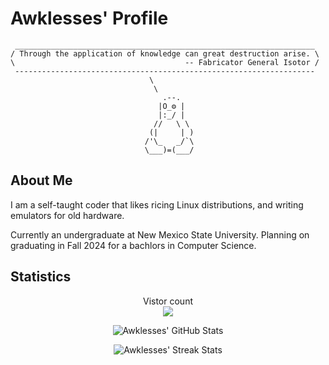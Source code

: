 <!--
SPDX-FileCopyrightText: 2023 Jason Pena <jasonpena@awkless.com>
SPDX-License-Identifier: MIT
-->

# Awklesses' Profile

```
 ___________________________________________________________________
/ Through the application of knowledge can great destruction arise. \
\                                      -- Fabricator General Isotor /
 -------------------------------------------------------------------
                               \
                                \
                                  .--.
                                 |O_⚙ |
                                 |:_/ |
                                //   \ \
                               (|     | )
                              /'\_   _/`\
                              \___)=(___/
```

## About Me

I am a self-taught coder that likes ricing Linux distributions, and writing
emulators for old hardware.

Currently an undergraduate at New Mexico State University. Planning on
graduating in Fall 2024 for a bachlors in Computer Science.

## Statistics

<p align="center">
  Vistor count<br>
  <img src="https://profile-counter.glitch.me/awkless/count.svg" />
</p>

<p align="center">
  <img
    src="https://github-readme-stats.vercel.app/api/?username=awkless&count_private=true&theme=tokyonight&showicons=true"
    alt="Awklesses' GitHub Stats"
  />
</p>

<p align="center">
  <img
    src="https://streak-stats.demolab.com?user=awkless&theme=tokyonight"
    alt="Awklesses' Streak Stats"
  />
</p>
